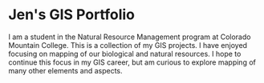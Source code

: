# Jen's GIS Portfolio

I am a student in the Natural Resource Management program at Colorado Mountain College.  This is a collection of my GIS projects.  I have enjoyed focusing on mapping of our biological and natural resources.  I hope to continue this focus in my GIS career, but am curious to explore mapping of many other elements and aspects.   
